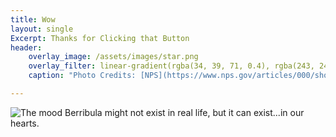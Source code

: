 ```yaml
---
title: Wow
layout: single
Excerpt: Thanks for Clicking that Button
header:
    overlay_image: /assets/images/star.png 
    overlay_filter: linear-gradient(rgba(34, 39, 71, 0.4), rgba(243, 243, 243, 0.89))
    caption: "Photo Credits: [NPS](https://www.nps.gov/articles/000/shootingstars.htm)"

---
```


![The mood]({{https://snying-rje-dky.github.io}}{{/hw3-tourism-page}}/assets/images/standing.jpg)
Berribula might not exist in real life, but it can exist...in our hearts. 